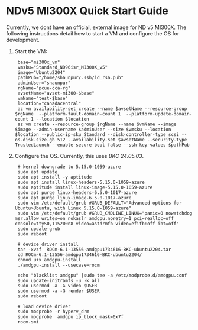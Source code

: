 # NDv5 MI300X Quick Start Guide

Currently, we dont have an official, external image for ND v5 MI300X.  The following instructions detail how to start a VM and configure the OS for development.

1. Start the VM:

        base="mi300x_vm"
        vmsku="Standard_ND96isr_MI300X_v5"
        image="Ubuntu2204"
        pathPub="/home/shaunpur/.ssh/id_rsa.pub"
        adminUser="shaunpur"
        rgName="pcue-cca-rg"
        avsetName="avset-mi300-$base"
        vmName="test-$base"
        location="canadacentral"
        az vm availability-set create --name $avsetName --resource-group $rgName  --platform-fault-domain-count 1  --platform-update-domain-count 1 --location $location
        az vm create --resource-group $rgName --name $vmName --image $image --admin-username $adminUser --size $vmsku --location $location --public-ip-sku Standard --disk-controller-type scsi --os-disk-size-gb 512 --availability-set $avsetName --security-type TrustedLaunch --enable-secure-boot false --ssh-key-values $pathPub

2. Configure the OS.  Currently, this uses *BKC 24.05.03*.

        # kernel downgrade to 5.15.0-1059-azure
        sudo apt update
        sudo apt install -y aptitude
        sudo apt install linux-headers-5.15.0-1059-azure
        sudo aptitude install linux-image-5.15.0-1059-azure
        sudo apt purge linux-headers-6.5.0-1017-azure
        sudo apt purge linux-image-6.5.0-1017-azure
        sudo vim /etc/default/grub #GRUB_DEFAULT="Advanced options for Ubuntu>Ubuntu, with Linux 5.15.0-1059-azure"
        sudo vim /etc/default/grub #GRUB_CMDLINE_LINUX="panic=0 nowatchdog msr.allow_writes=on nokaslr amdgpu.noretry=1 pci=realloc=off console=ttyS0,115200n8 video=astdrmfb video=efifb:off ibt=off"
        sudo update-grub
        sudo reboot
        
        # device driver install 
        tar -xvzf  ROCm-6.1-13556-amdgpu1734616-BKC-ubuntu2204.tar
        cd ROCm-6.1-13556-amdgpu1734616-BKC-ubuntu2204/
        chmod u+x amdgpu-install
        ./amdgpu-install --usecase=rocm
        
        echo "blacklist amdgpu" |sudo tee -a /etc/modprobe.d/amdgpu.conf
        sudo update-initramfs -u -k all
        sudo usermod -a -G video $USER
        sudo usermod -a -G render $USER
        sudo reboot
         
        # load device driver
        sudo modprobe -r hyperv_drm
        sudo modprobe  amdgpu ip_block_mask=0x7f
        rocm-smi
